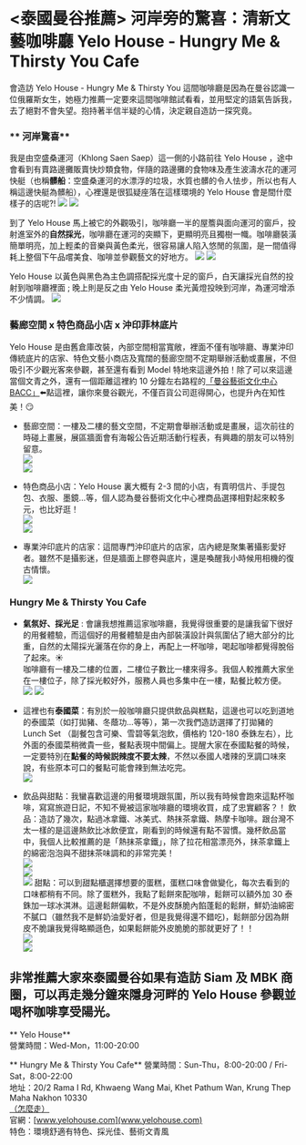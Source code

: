 # \<泰國曼谷推薦\> 河岸旁的驚喜：清新文藝咖啡廳  Yelo House - Hungry Me & Thirsty You Cafe
會造訪 Yelo House - Hungry Me & Thirsty You 這間咖啡廳是因為在曼谷認識一位俄羅斯女生，她極力推薦一定要來這間咖啡館試看看，並用堅定的語氣告訴我，去了絕對不會失望。抱持著半信半疑的心情，決定親自造訪一探究竟。
### ** 河岸驚喜**
我是由空盛桑運河（Khlong Saen Saep）這一側的小路前往 Yelo House ，途中會看到有賣路邊攤販賣快炒類食物，伴隨的路邊攤的食物味及產生波濤水花的運河快艇（也稱**髒船**：空盛桑運河的水漂浮的垃圾，水質也髒的令人怯步，所以也有人稱這邊快艇為髒船），心裡還是很狐疑座落在這樣環境的 Yelo House 會是間什麼樣子的店呢?! 
![](%E5%B0%8F%E5%BE%91.jpg)
![](%E9%AB%92%E8%88%B9.jpg)

到了 Yelo House 馬上被它的外觀吸引，咖啡廳一半的屋簷與面向運河的窗戶，投射進室外的**自然採光**，咖啡廳在運河的突顯下，更顯明亮且獨樹一幟。咖啡廳裝潢簡單明亮，加上輕柔的音樂與黃色柔光，很容易讓人陷入悠閒的氛圍，是一間值得耗上整個下午品嚐美食、咖啡並參觀藝文的好地方。
![](%E5%85%A7%E9%83%A8%E7%9C%8B%E7%AA%97%E5%A4%96.jpg)
![](%E5%BA%97.jpg)

Yelo House 以黃色與黑色為主色調搭配採光度十足的窗戶，白天讓採光自然的投射到咖啡廳裡面 ; 晚上則是反之由 Yelo House 柔光黃燈投映到河岸，為運河增添不少情調。
![](%E5%A4%96%E8%A7%80.jpg)
### **藝廊空間 x 特色商品小店 x 沖印菲林底片**
Yelo House 是由舊倉庫改裝，內部空間相當寬敞，裡面不僅有咖啡廳、專業沖印傳統底片的店家、特色文藝小商店及寬闊的藝廊空間不定期舉辦活動或畫展，不但吸引不少觀光客來參觀，甚至還有看到 Model 特地來這邊外拍！除了可以來這邊當個文青之外，還有一個距離這裡約 10 分鐘左右路程的[「曼谷藝術文化中心 BACC」](https://wordpress.com/post/aliciachao.com/236)⬅️點這裡，讓你來曼谷觀光，不僅百貨公司逛得開心，也提升內在知性美！😏

- 藝廊空間：一樓及二樓的藝文空間，不定期會舉辦活動或是畫展，這次前往的時碰上畫展，展區牆面會有海報公告近期活動行程表，有興趣的朋友可以特別留意。  
	![](%E7%95%AB%E4%BD%9C.jpg)  
	![](%E7%95%AB%E4%BD%9C2.jpg)

-  特色商品小店：Yelo House 裏大概有 2-3 間的小店，有賣明信片、手提包包、衣服、墨鏡...等，個人認為曼谷藝術文化中心裡商品選擇相對起來較多元，也比好逛！  
	![](%E5%95%86%E5%BA%971.jpg)  
	![](%E5%95%86%E5%BA%972.jpg)

- 專業沖印底片的店家：這間專門沖印底片的店家，店內總是聚集著攝影愛好者。雖然不是攝影迷，但是牆面上膠卷與底片，還是喚醒我小時候用相機的復古情懷。  
	![](%E6%B2%96%E5%8D%B0%E5%BA%97.jpg)

### **Hungry Me & Thirsty You Cafe**
- **氣氛好、採光足** : 會讓我想推薦這家咖啡廳，我覺得很重要的是讓我留下很好的用餐體驗，而這個好的用餐體驗是由內部裝潢設計與氛圍佔了絕大部分的比重，自然的太陽採光灑落在你的身上，再配上一杯咖啡，喝起咖啡都覺得脫俗了起來。☀️  
	咖啡廳有一樓及二樓的位置，二樓位子數比一樓來得多。我個人較推薦大家坐在一樓位子，除了採光較好外，服務人員也多集中在一樓，點餐比較方便。  
	![](1F.jpg)
	![](2F.jpg)

- 這裡也有**泰國菜**：有別於一般咖啡廳只提供飲品與糕點，這邊也可以吃到道地的泰國菜（如打拋豬、冬蔭功...等等），第一次我們造訪選擇了打拋豬的 Lunch Set （副餐包含可樂、雪碧等氣泡飲，價格約 120-180 泰銖左右），比外面的泰國菜稍微貴一些，餐點表現中間偏上。提醒大家在泰國點餐的時候，一定要特別在**點餐的時候説辣度不要太辣**，不然以泰國人嗜辣的烹調口味來說，有些原本可口的餐點可能會辣到無法吃完。  
	![](%E9%A4%90%E9%BB%9E.jpg)

- 飲品與甜點：我蠻喜歡這邊的用餐環境跟氛圍，所以我有時候會跑來這點杯咖啡，寫寫旅遊日記，不知不覺被這家咖啡廳的環境收買，成了忠實顧客？！
	 飲品：造訪了幾次，點過冰拿鐵、冰美式、熱抹茶拿鐵、熱摩卡咖啡。跟台灣不太一樣的是這邊熱飲比冰飲便宜，剛看到的時候還有點不習慣。幾杯飲品當中，我個人比較推薦的是「熱抹茶拿鐵」，除了拉花相當漂亮外，抹茶拿鐵上的綿密泡泡與不甜抹茶味調和的非常完美！  
	![](%E6%8A%B9%E8%8C%B6.jpg)  
	![](%E6%91%A9%E5%8D%A1.jpg)  
	![](%E5%86%B0%E9%A3%B2.jpg)
	 甜點：可以到甜點櫃選擇想要的蛋糕，蛋糕口味會做變化，每次去看到的口味都稍有不同。除了蛋糕外，我點了鬆餅來配咖啡，鬆餅可以額外加 30 泰銖加一球冰淇淋。這邊鬆餅偏軟，不是外皮酥脆內餡蓬鬆的鬆餅，鮮奶油綿密不膩口（雖然我不是鮮奶油愛好者，但是我覺得還不錯吃)，鬆餅部分因為餅皮不脆讓我覺得略顯遜色，如果鬆餅能外皮脆脆的那就更好了！！  
	![](%E8%9B%8B%E7%B3%95%E6%AB%83.jpg)  
	![](%E9%AC%86%E9%A4%85.jpg)

非常推薦大家來泰國曼谷如果有造訪 Siam 及 MBK 商圈，可以再走幾分鐘來隱身河畔的 Yelo House 參觀並喝杯咖啡享受陽光。
---- 
** Yelo House**  
營業時間：Wed-Mon，11:00-20:00

** Hungry Me & Thirsty You Cafe**
營業時間：Sun-Thu，8:00-20:00 / Fri-Sat，8:00-22:00  
地址：20/2 Rama I Rd, Khwaeng Wang Mai, Khet Pathum Wan, Krung Thep Maha Nakhon 10330  
[（怎麼走）](https://goo.gl/maps/uA9Rd1GyhEA2)  
官網：[www.yelohouse.com](www.yelohouse.com)  
特色：環境舒適有特色、採光佳、藝術文青風












